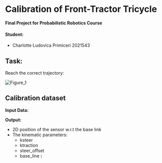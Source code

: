 # Calibration of Front-Tractor Tricycle

**Final Project for Probabilistic Robotics Course**

#### Student:
- Charlotte Ludovica Primiceri 2021543

## Task:
Reach the correct trajectory:

![Figure_1](https://github.com/user-attachments/assets/ca34aed1-7f20-48aa-b1fd-7660e9ba3524)



## Calibration dataset


**Input Data:**


**Output:**
- 2D position of the sensor w.r.t the base link
- The kinematic parameters:
  - ksteer
  - ktraction
  - steer_offset
  - base_line
**:**


